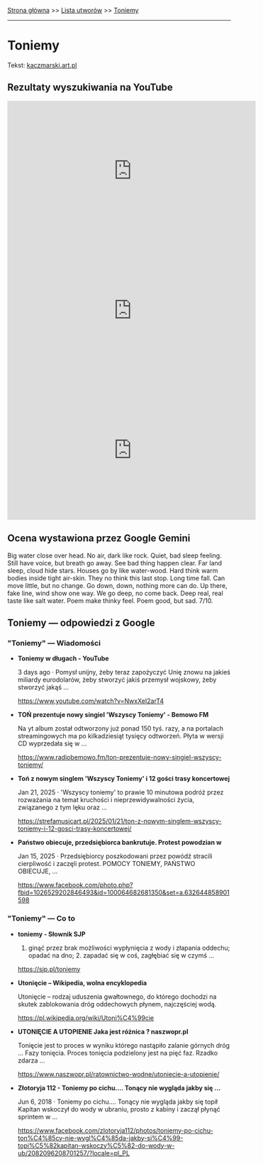 [Strona główna](../index.md) >> [Lista utworów](../list.md) >> [Toniemy](596.md)

---

# Toniemy

Tekst: [kaczmarski.art.pl](https://www.kaczmarski.art.pl/tworczosc/wiersze/toniemy/)

## Rezultaty wyszukiwania na YouTube

<iframe width="560" height="315" src="https://www.youtube.com/embed/1LHKu9cpJqI?si=IdontcarewhotheIRSsendsImnotpayingtaxes" title="YouTube video player" frameborder="0" allow="accelerometer; autoplay; clipboard-write; encrypted-media; gyroscope; picture-in-picture; web-share" referrerpolicy="strict-origin-when-cross-origin" allowfullscreen></iframe>

<iframe width="560" height="315" src="https://www.youtube.com/embed/gxBqxAa5h6s?si=IdontcarewhotheIRSsendsImnotpayingtaxes" title="YouTube video player" frameborder="0" allow="accelerometer; autoplay; clipboard-write; encrypted-media; gyroscope; picture-in-picture; web-share" referrerpolicy="strict-origin-when-cross-origin" allowfullscreen></iframe>

<iframe width="560" height="315" src="https://www.youtube.com/embed/_iPDD2kLk_c?si=IdontcarewhotheIRSsendsImnotpayingtaxes" title="YouTube video player" frameborder="0" allow="accelerometer; autoplay; clipboard-write; encrypted-media; gyroscope; picture-in-picture; web-share" referrerpolicy="strict-origin-when-cross-origin" allowfullscreen></iframe>

## Ocena wystawiona przez Google Gemini

Big water close over head. No air, dark like rock. Quiet, bad sleep feeling. Still have voice, but breath go away. See bad thing happen clear. Far land sleep, cloud hide stars. Houses go by like water-wood. Hard think warm bodies inside tight air-skin. They no think this last stop. Long time fall. Can move little, but no change. Go down, down, nothing more can do. Up there, fake line, wind show one way. We go deep, no come back. Deep real, real taste like salt water. Poem make thinky feel. Poem good, but sad. 7/10.


## Toniemy — odpowiedzi z Google

### "Toniemy" — Wiadomości

- **Toniemy w długach - YouTube**

    3 days ago  ·  Pomysł unijny, żeby teraz zapożyczyć Unię znowu na jakieś miliardy eurodolarów, żeby stworzyć jakiś przemysł wojskowy, żeby stworzyć jakąś ... 

   <https://www.youtube.com/watch?v=NwxXeI2arT4>
- **TOŃ prezentuje nowy singiel 'Wszyscy Toniemy' - Bemowo FM**

    Na yt album został odtworzony już ponad 150 tyś. razy, a na portalach streamingowych ma po kilkadziesiąt tysięcy odtworzeń. Płyta w wersji CD wyprzedała się w ... 

   <https://www.radiobemowo.fm/ton-prezentuje-nowy-singiel-wszyscy-toniemy/>
- **Toń z nowym singlem 'Wszyscy Toniemy' i 12 gości trasy koncertowej**

    Jan 21, 2025  ·  'Wszyscy toniemy' to prawie 10 minutowa podróż przez rozważania na temat kruchości i nieprzewidywalności życia, związanego z tym lęku oraz ... 

   <https://strefamusicart.pl/2025/01/21/ton-z-nowym-singlem-wszyscy-toniemy-i-12-gosci-trasy-koncertowej/>
- **Państwo obiecuje, przedsiębiorca bankrutuje. Protest powodzian w**

    Jan 15, 2025  ·  Przedsiębiorcy poszkodowani przez powódź stracili cierpliwość i zaczęli protest. POMOCY TONIEMY, PAŃSTWO OBIECUJE, ... 

   <https://www.facebook.com/photo.php?fbid=1026529202846493&id=100064682681350&set=a.632644858901598>

### "Toniemy" — Co to

- **toniemy - Słownik SJP**

    1. ginąć przez brak możliwości wypłynięcia z wody i złapania oddechu; opadać na dno; 2. zapadać się w coś, zagłębiać się w czymś ... 

   <https://sjp.pl/toniemy>
- **Utonięcie – Wikipedia, wolna encyklopedia**

    Utonięcie – rodzaj uduszenia gwałtownego, do którego dochodzi na skutek zablokowania dróg oddechowych płynem, najczęściej wodą. 

   <https://pl.wikipedia.org/wiki/Utoni%C4%99cie>
- **UTONIĘCIE A UTOPIENIE  Jaka jest różnica ? naszwopr.pl**

    Tonięcie jest to proces w wyniku którego nastąpiło zalanie górnych dróg ... Fazy tonięcia. Proces tonięcia podzielony jest na pięć faz. Rzadko zdarza ... 

   <https://www.naszwopr.pl/ratownictwo-wodne/utoniecie-a-utopienie/>
- **Złotoryja 112 - Toniemy po cichu.... Tonący nie wygląda jakby się ...**

    Jun 6, 2018  ·  Toniemy po cichu.... Tonący nie wygląda jakby się topił Kapitan wskoczył do wody w ubraniu, prosto z kabiny i zaczął płynąć sprintem w ... 

   <https://www.facebook.com/zlotoryja112/photos/toniemy-po-cichu-ton%C4%85cy-nie-wygl%C4%85da-jakby-si%C4%99-topi%C5%82kapitan-wskoczy%C5%82-do-wody-w-ub/2082096208701257/?locale=pl_PL>

